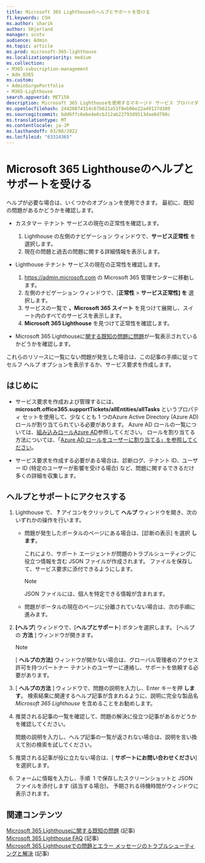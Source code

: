 ```yaml
---
title: Microsoft 365 Lighthouseのヘルプとサポートを受ける
f1.keywords: CSH
ms.author: sharik
author: SKjerland
manager: scotv
audience: Admin
ms.topic: article
ms.prod: microsoft-365-lighthouse
ms.localizationpriority: medium
ms.collection:
- M365-subscription-management
- Adm_O365
ms.custom:
- AdminSurgePortfolio
- M365-Lighthouse
search.appverid: MET150
description: Microsoft 365 Lighthouseを使用するマネージド サービス プロバイダー (MSP) の場合は、ヘルプとサポートを受ける方法について説明します。
ms.openlocfilehash: 24420874314c67b621a53f8eb06e22a49137d380
ms.sourcegitcommit: bdd6ffc6ebe4e6cb212ab22793d9513dae6d798c
ms.translationtype: MT
ms.contentlocale: ja-JP
ms.lasthandoff: 03/08/2022
ms.locfileid: "63314365"
---
```

# <a name="get-help-and-support-for-microsoft-365-lighthouse"></a>Microsoft 365 Lighthouseのヘルプとサポートを受ける 

ヘルプが必要な場合は、いくつかのオプションを使用できます。 最初に、既知の問題があるかどうかを確認します。

- カスタマー テナント サービスの現在の正常性を確認します。

    1. Lighthouse の左側のナビゲーション ウィンドウで、**サービス正常性** を選択します。 
    2. 現在の問題と過去の問題に関する詳細情報を表示します。

- Lighthouse テナント サービスの現在の正常性を確認します。

    1. <a href="https://go.microsoft.com/fwlink/p/?linkid=2024339" target="_blank">https://admin.microsoft.com</a> の Microsoft 365 管理センターに移動します。
    2. 左側のナビゲーション ウィンドウで、[**正常性** > **サービス正常性] を** 選択します。
    3. サービスの一覧で **、Microsoft 365 スイート** を見つけて展開し、スイート内のすべてのサービスを表示します。
    4. **Microsoft 365 Lighthouse** を見つけて正常性を確認します。

- Microsoft 365 Lighthouseに[関する既知の問題に問題](/office365/troubleshoot/microsoft-365-lighthouse/lighthouse-known-issues)が一覧表示されているかどうかを確認します。

これらのリソースに一覧にない問題が発生した場合は、この記事の手順に従ってセルフ ヘルプ オプションを表示するか、サービス要求を作成します。

## <a name="before-you-begin"></a>はじめに

- サービス要求を作成および管理するには、**microsoft.office365.supportTickets/allEntities/allTasks** というプロパティ セットを使用して、少なくとも 1 つのAzure Active Directory (Azure AD) ロールが割り当てられている必要があります。 Azure AD ロールの一覧については、[組み込みロールAzure AD](/azure/active-directory/roles/permissions-reference)参照してください。 ロールを割り当てる方法については、「[Azure AD ロールをユーザーに割り当てる」を参照してください](/azure/active-directory/roles/manage-roles-portal)。

- サービス要求を作成する必要がある場合は、診断ログ、テナント ID、ユーザー ID (特定のユーザーが影響を受ける場合) など、問題に関するできるだけ多くの詳細を収集します。

## <a name="access-help-and-support"></a>ヘルプとサポートにアクセスする

1.  Lighthouse で、 **?** アイコンをクリックして **ヘルプ** ウィンドウを開き、次のいずれかの操作を行います。
    
    -  問題が発生したポータルのページにある場合は、[診断の表示] を選択 **します**。

        これにより、サポート エージェントが問題のトラブルシューティングに役立つ情報を含む JSON ファイルが作成されます。 ファイルを保存して、サービス要求に添付できるようにします。

        > [!NOTE]
        > JSON ファイルには、個人を特定できる情報が含まれます。

    -  問題がポータルの現在のページに分離されていない場合は、次の手順に進みます。

2.  **[ヘルプ**] ウィンドウで、[**ヘルプとサポート**] ボタンを選択します。 [ヘルプの **方法** ] ウィンドウが開きます。

    > [!NOTE]
    > [ **ヘルプの方法]** ウィンドウが開かない場合は、グローバル管理者のアクセス許可を持つパートナー テナントのユーザーに連絡し、サポートを依頼する必要があります。

3.  [ **ヘルプの方法** ] ウィンドウで、問題の説明を入力し、Enter キーを押 **します**。 検索結果に関連するヘルプ記事が含まれるように、説明に完全な製品名 *Microsoft 365 Lighthouse* を含めることをお勧めします。

4.  推奨される記事の一覧を確認して、問題の解決に役立つ記事があるかどうかを確認してください。

    問題の説明を入力し、ヘルプ記事の一覧が返されない場合は、説明を言い換えて別の検索を試してください。

5.  推奨される記事が役に立たない場合は、[ **サポートにお問い合わせください**] を選択します。

6.  フォームに情報を入力し、手順&nbsp; 1 で保存したスクリーンショットと JSON ファイルを添付します (該当する場合)。 予期される待機時間がウィンドウに表示されます。

## <a name="related-content"></a>関連コンテンツ

[Microsoft 365 Lighthouseに関する既知の問題](m365-lighthouse-known-issues.md) (記事)\
[Microsoft 365 Lighthouse FAQ](m365-lighthouse-faq.yml) (記事)\
[Microsoft 365 Lighthouseでの問題とエラー メッセージのトラブルシューティングと解決](m365-lighthouse-troubleshoot.md) (記事)
